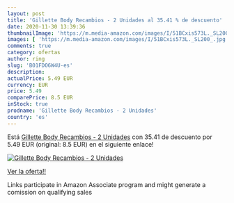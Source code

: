 ```yaml
---
layout: post
title: 'Gillette Body Recambios - 2 Unidades al 35.41 % de descuento'
date: 2020-11-30 13:39:36
thumbnailImage: 'https://m.media-amazon.com/images/I/51BCxis573L._SL200_.jpg'
images: [ 'https://m.media-amazon.com/images/I/51BCxis573L._SL200_.jpg' ]
comments: true
category: ofertas
author: ring
slug: 'B01FDO6W4U-es'
description:
actualPrice: 5.49 EUR
currency: EUR
price: 5.49
comparePrice: 8.5 EUR
inStock: true
prodname: 'Gillette Body Recambios - 2 Unidades'
country: 'es'
---
```


Está [Gillette Body Recambios - 2 Unidades](https://www.amazon.es/dp/B01FDO6W4U/?tag=tolees-21) con 35.41 de descuento por 5.49 EUR (original: 8.5 EUR) en el siguiente enlace!

[![Gillette Body Recambios - 2 Unidades](https://m.media-amazon.com/images/I/51BCxis573L._SL200_.jpg)](https://www.amazon.es/dp/B01FDO6W4U/?tag=tolees-21)

[Ver la oferta!!](https://www.amazon.es/dp/B01FDO6W4U/?tag=tolees-21)

Links participate in Amazon Associate program and might generate a comission on qualifying sales


